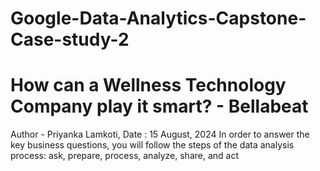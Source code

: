 # Google-Data-Analytics-Capstone-Case-study-2
# How can a Wellness Technology Company play it smart? - Bellabeat
Author - Priyanka Lamkoti,
Date : 15 August, 2024
In order to answer the key business questions, you will follow the steps of the
data analysis process: 
ask, 
prepare, 
process, 
analyze, 
share, and 
act

